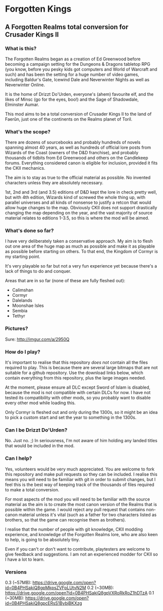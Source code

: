 # Forgotten Kings
## A Forgotten Realms total conversion for Crusader Kings II

### What is this?
The Forgotten Realms began as a creation of Ed Greenwood before becoming a campaign setting for the Dungeons & Dragons tabletop RPG (you know, before you pesky kids got computers and World of Warcraft and such) and has been the setting for a huge number of video games, including Baldur's Gate, Icewind Dale and Neverwinter Nights as well as Neverwinter Online.

It is the home of Drizzt Do'Urden, everyone's (ahem) favourite elf, and the likes of Minsc (go for the eyes, boo!) and the Sage of Shadowdale, Elminster Aumar.

This mod aims to be a total conversion of Crusader Kings II to the land of Faerûn, just one of the continents on the Realms planet of Toril.

### What's the scope?
There are dozens of sourcebooks and probably hundreds of novels spanning almost 40 years, as well as hundreds of official lore posts from Wizards of the Coast (owners of the D&D franchise), and probably thousands of tidbits from Ed Greenwood and others on the Candlekeep forums. Everything considered canon is eligible for inclusion, provided it fits the CKII mechanics.

The aim is to stay as true to the official material as possible. No invented characters unless they are absolutely necessary.

1st, 2nd and 3rd (and 3.5) editions of D&D kept the lore in check pretty well, but with 4th edition, Wizards kind of screwed the whole thing up, with parallel universes and all kinds of nonsense to justify a retcon that would allow huge changes to the map. Obviously CKII does not support drastically changing the map depending on the year, and the vast majority of source material relates to editions 1-3.5, so this is where the mod will be aimed.

### What's done so far?
I have very deliberately taken a conservative approach. My aim is to flesh out one area of the huge map as much as possible and make it as playable as possible before starting on others. To that end, the Kingdom of Cormyr is my starting point.

It's very playable so far but not a very fun experience yet because there's a lack of things to do and conquer.

Areas that are in so far (none of these are fully fleshed out):
* Calimshan
* Cormyr
* Dalelands
* Moonshae Isles
* Sembia
* Tethyr

### Pictures?
Sure: http://imgur.com/a/2950Q

### How do I play?
It's important to realise that this repository *does not* contain all the files required to play. This is because there are several large bitmaps that are not suitable for a github repository. Use the download links below, which contain everything from this repository, plus the large images needed.

At the moment, please ensure all DLC except Sword of Islam is disabled, because the mod is not compatible with certain DLCs for now. I have not tested its compatibility with other mods, so you probably want to disable every other mod while loading this.

Only Cormyr is fleshed out and only during the 1300s, so it might be an idea to pick a custom start and set the year to something in the 1300s.

### Can I be Drizzt Do'Urden?
No. Just no. ;) In seriousness, I'm not aware of him holding any landed titles that would be included in the mod.

### Can I help?
Yes, volunteers would be very much appreciated. You are welcome to fork this repository and make pull requests so they can be included. I realise this means you will need to be familiar with git in order to submit changes, but I feel this is the best way of keeping track of the thousands of files required to make a total conversion.

For most aspects of the mod you will need to be familiar with the source material as the aim is to create the most canon version of the Realms that is possible within the game. I would reject any pull request that contains non-canon material unless it's vital (such as a father for two characters listed as brothers, so that the game can recognise them as brothers).

I realise that the number of people with git knowledge, CKII modding experience, and knowledge of the Forgotten Realms lore, who are also keen to help, is going to be absolutely tiny.

Even if you can't or don't want to contribute, playtesters are welcome to give feedback and suggestions. I am not an experienced modder for CKII so I have a lot to learn.

### Versions
0.3 (~57MB): https://drive.google.com/open?id=0B4PHSakiQ8gpMkpsZVFpLUtvN2M
0.2 (~30MB): https://drive.google.com/open?id=0B4PHSakiQ8gpVXRoRkRoZ1hDTzA
0.1 (~30MB): https://drive.google.com/open?id=0B4PHSakiQ8gpcERsS1BybjBKXzg
